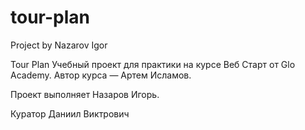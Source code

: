 # tour-plan

Project by Nazarov Igor

Tour Plan
Учебный проект для практики на курсе Веб Старт от Glo Academy. Автор курса — Артем Исламов.

Проект выполняет
Назаров Игорь.

Куратор
Даниил Виктрович
